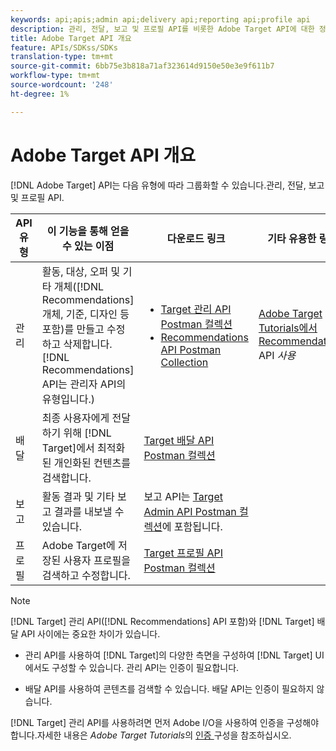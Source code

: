 ```yaml
---
keywords: api;apis;admin api;delivery api;reporting api;profile api
description: 관리, 전달, 보고 및 프로필 API를 비롯한 Adobe Target API에 대한 정보입니다.
title: Adobe Target API 개요
feature: APIs/SDKss/SDKs
translation-type: tm+mt
source-git-commit: 6bb75e3b818a71af323614d9150e50e3e9f611b7
workflow-type: tm+mt
source-wordcount: '248'
ht-degree: 1%

---
```



# Adobe Target API 개요

[!DNL Adobe Target] API는 다음 유형에 따라 그룹화할 수 있습니다.관리, 전달, 보고 및 프로필 API.

| API 유형 | 이 기능을 통해 얻을 수 있는 이점 | 다운로드 링크 | 기타 유용한 링크 |
| --- | --- | --- |--- |
| 관리 | 활동, 대상, 오퍼 및 기타 개체([!DNL Recommendations] 개체, 기준, 디자인 등 포함)를 만들고 수정하고 삭제합니다. [!DNL Recommendations] API는 관리자 API의 유형입니다.) | <UL><li>[Target 관리 API Postman 컬렉션](https://developers.adobetarget.com/api/#admin-postman-collection)</li><li>[Recommendations API Postman Collection](https://developers.adobetarget.com/api/recommendations/#section/Postman)</li></ul> | [Adobe Target Tutorials에서 Recommendations ](https://experienceleague.adobe.com/docs/target-learn/recommendations-api-tutorial/recs-api-overview.html) API  *사용* |
| 배달 | 최종 사용자에게 전달하기 위해 [!DNL Target]에서 최적화된 개인화된 컨텐츠를 검색합니다. | [Target 배달 API Postman 컬렉션](https://developers.adobetarget.com/api/delivery-api/#section/Getting-Started/Postman-Collection) |  |
| 보고 | 활동 결과 및 기타 보고 결과를 내보낼 수 있습니다. | 보고 API는 [Target Admin API Postman 컬렉션](https://developers.adobetarget.com/api/#admin-postman-collection)에 포함됩니다. |  |
| 프로필 | Adobe Target에 저장된 사용자 프로필을 검색하고 수정합니다. | [Target 프로필 API Postman 컬렉션](https://developers.adobetarget.com/api/#profiles) |  |

>[!NOTE]
>
>[!DNL Target] 관리 API([!DNL Recommendations] API 포함)와 [!DNL Target] 배달 API 사이에는 중요한 차이가 있습니다.
>
>* 관리 API를 사용하여 [!DNL Target]의 다양한 측면을 구성하여 [!DNL Target] UI에서도 구성할 수 있습니다. 관리 API는 인증이 필요합니다.
   >
   >
* 배달 API를 사용하여 콘텐츠를 검색할 수 있습니다. 배달 API는 인증이 필요하지 않습니다.
>
>
[!DNL Target] 관리 API를 사용하려면 먼저 Adobe I/O을 사용하여 인증을 구성해야 합니다.자세한 내용은 *Adobe Target Tutorials*&#x200B;의 [인증 ](https://experienceleague.adobe.com/docs/target-learn/tutorials/apis/configure-io-target-integration.html) 구성을 참조하십시오.
